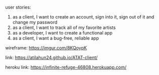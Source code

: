 user stories:

1. as a client, I want to create an account, sign into it, sign out of it and change my password
2. as a client, I want to track all of my favorite artists
3. as a developer, I want to create a functional app
4. as a client, I want a bug-free, reliable app

wireframe: https://imgur.com/8KQoypK

link: https://atilahun24.github.io/ATAT-client/

heroku link: https://infinite-refuge-46808.herokuapp.com/
